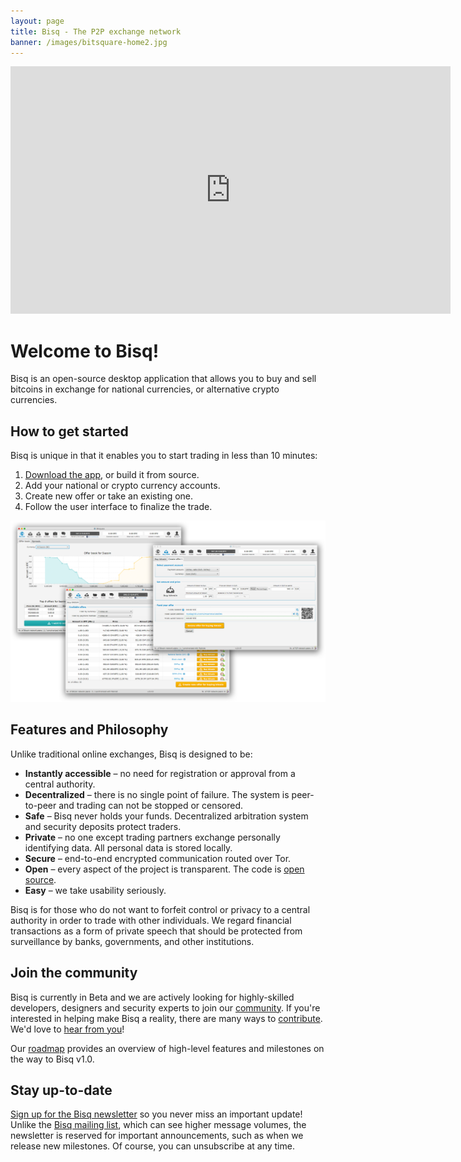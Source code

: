 ```yaml
---
layout: page
title: Bisq - The P2P exchange network
banner: /images/bitsquare-home2.jpg
---
```


<iframe src="https://player.vimeo.com/video/113838717" width="704" height="396" frameborder="0" allowfullscreen="allowfullscreen"></iframe>

# Welcome to Bisq!
Bisq is an open-source desktop application that allows you to buy and sell bitcoins in exchange for national currencies, or alternative crypto currencies.

## How to get started

Bisq is unique in that it enables you to start trading in less than 10 minutes:

 1. [Download the app](https://github.com/bisq-network/exchange/releases/tag/v0.6.0), or build it from source.
 2. Add your national or crypto currency accounts.
 3. Create new offer or take an existing one.
 4. Follow the user interface to finalize the trade.

![Screenshot](/images/app-layers1.png)

## Features and Philosophy

Unlike traditional online exchanges, Bisq is designed to be:

 - **Instantly accessible** – no need for registration or approval from a central authority.
 - **Decentralized** – there is no single point of failure. The system is peer-to-peer and trading can not be stopped or censored.
 - **Safe** – Bisq never holds your funds. Decentralized arbitration system and security deposits protect traders.
 - **Private** – no one except trading partners exchange personally identifying data. All personal data is stored locally.
 - **Secure** – end-to-end encrypted communication routed over Tor.
 - **Open** – every aspect of the project is transparent. The code is [open source](https://github.com/bisq-network/exchange).
 - **Easy** – we take usability seriously.

Bisq is for those who do not want to forfeit control or privacy to a central authority in order to trade with other individuals. We regard financial transactions as a form of private speech that should be protected from surveillance by banks, governments, and other institutions.

## Join the community

Bisq is currently in Beta and we are actively looking for highly-skilled developers, designers and security experts to join our [community](/community/). If you're interested in helping make Bisq a reality, there are many ways to [contribute](/contribute/). We'd love to [hear from you](/contact/)!

Our [roadmap](/roadmap/) provides an overview of high-level features and milestones on the way to Bisq v1.0.

## Stay up-to-date

[Sign up for the Bisq newsletter](http://bitsquare.us9.list-manage.com/subscribe?u=fee3c64b1504e7835a98b0ed3&id=dc09b9ca64) so you never miss an important update! Unlike the [Bisq mailing list](/community/#mailing-list), which can see higher message volumes, the newsletter is reserved for important announcements, such as when we release new milestones. Of course, you can unsubscribe at any time.
